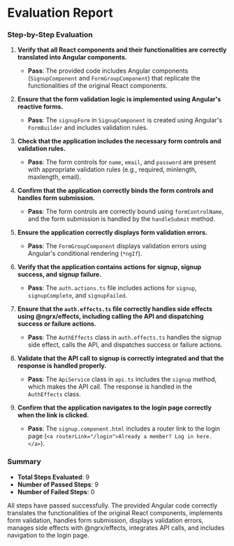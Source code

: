 # Evaluation Report

### Step-by-Step Evaluation

1. **Verify that all React components and their functionalities are correctly translated into Angular components.**
   - **Pass**: The provided code includes Angular components (`SignupComponent` and `FormGroupComponent`) that replicate the functionalities of the original React components.

2. **Ensure that the form validation logic is implemented using Angular's reactive forms.**
   - **Pass**: The `signupForm` in `SignupComponent` is created using Angular's `FormBuilder` and includes validation rules.

3. **Check that the application includes the necessary form controls and validation rules.**
   - **Pass**: The form controls for `name`, `email`, and `password` are present with appropriate validation rules (e.g., required, minlength, maxlength, email).

4. **Confirm that the application correctly binds the form controls and handles form submission.**
   - **Pass**: The form controls are correctly bound using `formControlName`, and the form submission is handled by the `handleSubmit` method.

5. **Ensure the application correctly displays form validation errors.**
   - **Pass**: The `FormGroupComponent` displays validation errors using Angular's conditional rendering (`*ngIf`).

6. **Verify that the application contains actions for signup, signup success, and signup failure.**
   - **Pass**: The `auth.actions.ts` file includes actions for `signup`, `signupComplete`, and `signupFailed`.

7. **Ensure that the `auth.effects.ts` file correctly handles side effects using @ngrx/effects, including calling the API and dispatching success or failure actions.**
   - **Pass**: The `AuthEffects` class in `auth.effects.ts` handles the signup side effect, calls the API, and dispatches success or failure actions.

8. **Validate that the API call to signup is correctly integrated and that the response is handled properly.**
   - **Pass**: The `ApiService` class in `api.ts` includes the `signup` method, which makes the API call. The response is handled in the `AuthEffects` class.

9. **Confirm that the application navigates to the login page correctly when the link is clicked.**
   - **Pass**: The `signup.component.html` includes a router link to the login page (`<a routerLink="/login">Already a member? Log in here.</a>`).

### Summary

- **Total Steps Evaluated**: 9
- **Number of Passed Steps**: 9
- **Number of Failed Steps**: 0

All steps have passed successfully. The provided Angular code correctly translates the functionalities of the original React components, implements form validation, handles form submission, displays validation errors, manages side effects with @ngrx/effects, integrates API calls, and includes navigation to the login page.